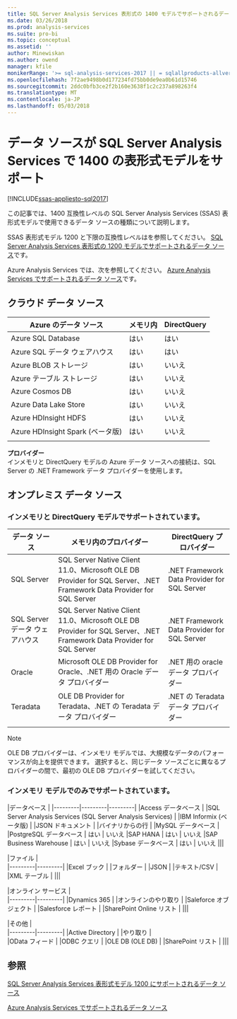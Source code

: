 ```yaml
---
title: SQL Server Analysis Services 表形式の 1400 モデルでサポートされるデータ ソース |Microsoft ドキュメント
ms.date: 03/26/2018
ms.prod: analysis-services
ms.suite: pro-bi
ms.topic: conceptual
ms.assetid: ''
author: Minewiskan
ms.author: owend
manager: kfile
monikerRange: '>= sql-analysis-services-2017 || = sqlallproducts-allversions'
ms.openlocfilehash: 7f2ae9498b0d177234fd75bb0de9ea0b61d15746
ms.sourcegitcommit: 2ddc0bfb3ce2f2b160e3638f1c2c237a898263f4
ms.translationtype: MT
ms.contentlocale: ja-JP
ms.lasthandoff: 05/03/2018
---
```

# <a name="data-sources-supported-in-sql-server-analysis-services-tabular-1400-models"></a>データ ソースが SQL Server Analysis Services で 1400 の表形式モデルをサポート

[!INCLUDE[ssas-appliesto-sql2017](../../includes/ssas-appliesto-sql2017.md)]

この記事では、1400 互換性レベルの SQL Server Analysis Services (SSAS) 表形式モデルで使用できるデータ ソースの種類について説明します。 

SSAS 表形式モデル 1200 と下限の互換性レベルはを参照してください。 [SQL Server Analysis Services 表形式の 1200 モデルでサポートされるデータ ソース](data-sources-supported-ssas-tabular.md)です。

Azure Analysis Services では、次を参照してください。 [Azure Analysis Services でサポートされるデータ ソース](https://docs.microsoft.com/azure/analysis-services/analysis-services-datasource)です。


## <a name="cloud-data-sources"></a>クラウド データ ソース

|Azure のデータ ソース  |メモリ内  |DirectQuery  |
|---------|---------|---------|
|Azure SQL Database     |   はい      |    はい      |
|Azure SQL データ ウェアハウス     |   はい      |   はい       |
|Azure BLOB ストレージ     |   はい       |    いいえ      |
|Azure テーブル ストレージ    |   はい       |    いいえ      |
|Azure Cosmos DB      |  はい        |  いいえ        |
|Azure Data Lake Store     |   はい       |    いいえ      |
|Azure HDInsight HDFS     |     はい     |   いいえ       |
|Azure HDInsight Spark (ベータ版)     |   はい       |   いいえ       |
||||

**プロバイダー**   
インメモリと DirectQuery モデルの Azure データ ソースへの接続は、SQL Server の .NET Framework データ プロバイダーを使用します。

## <a name="on-premises-data-sources"></a>オンプレミス データ ソース

### <a name="supported-by-in-memory-and-directquery-models"></a>インメモリと DirectQuery モデルでサポートされています。

|データ ソース | メモリ内のプロバイダー | DirectQuery プロバイダー |
|  --- | --- | --- |
| SQL Server |SQL Server Native Client 11.0、Microsoft OLE DB Provider for SQL Server、.NET Framework Data Provider for SQL Server | .NET Framework Data Provider for SQL Server |
| SQL Server データ ウェアハウス |SQL Server Native Client 11.0、Microsoft OLE DB Provider for SQL Server、.NET Framework Data Provider for SQL Server | .NET Framework Data Provider for SQL Server |
| Oracle |Microsoft OLE DB Provider for Oracle、.NET 用の Oracle データ プロバイダー |.NET 用の oracle データ プロバイダー | |
| Teradata |OLE DB Provider for Teradata、.NET の Teradata データ プロバイダー |.NET の Teradata データ プロバイダー | |
| | | |

> [!NOTE]
> OLE DB プロバイダーは、インメモリ モデルでは、大規模なデータのパフォーマンスが向上を提供できます。 選択すると、同じデータ ソースごとに異なるプロバイダーの間で、最初の OLE DB プロバイダーを試してください。  

### <a name="supported-by-in-memory-models-only"></a>インメモリ モデルでのみでサポートされています。

|データベース  |
|---------|---------|---------|
|Access データベース     | 
|SQL Server Analysis Services (SQL Server Analysis Services)     | 
|IBM Informix (ベータ版) | 
|JSON ドキュメント     | 
|バイナリからの行     | 
|MySQL データベース     | 
|PostgreSQL データベース    | はい | いいえ
|SAP HANA   | はい | いいえ
|SAP Business Warehouse    | はい | いいえ
|Sybase データベース     | はい | いいえ
|||

|ファイル  |  
|---------|---------|
|Excel ブック     |
|フォルダー     | 
|JSON | 
|テキスト/CSV    | 
|XML テーブル    | 
|||

|オンライン サービス  |  
|---------|---------|
|Dynamics 365      |
|オンラインのやり取り     |
|Saleforce オブジェクト    | 
|Salesforce レポート     |
|SharePoint Online リスト     |
|||

|その他  |  
|---------|---------|
|Active Directory      | 
|やり取り     |  
|OData フィード     | 
|ODBC クエリ     | 
|OLE DB (OLE DB)  | 
|SharePoint リスト | 
|||

## <a name="see-also"></a>参照

[SQL Server Analysis Services 表形式モデル 1200 にサポートされるデータ ソース](data-sources-supported-ssas-tabular.md)

[Azure Analysis Services でサポートされるデータ ソース](https://docs.microsoft.com/azure/analysis-services/analysis-services-datasource)   
